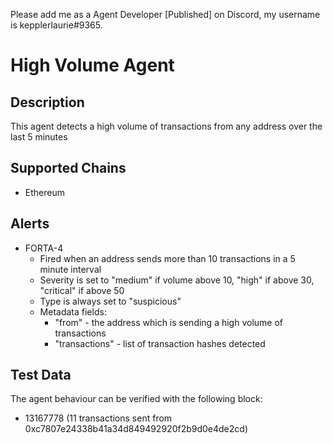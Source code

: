 Please add me as a Agent Developer [Published] on Discord, my username is kepplerlaurie#9365.
# High Volume Agent

## Description

This agent detects a high volume of transactions from any address over the last 5 minutes

## Supported Chains

- Ethereum

## Alerts

- FORTA-4
  - Fired when an address sends more than 10 transactions in a 5 minute interval
  - Severity is set to "medium" if volume above 10, "high" if above 30, "critical" if above 50
  - Type is always set to "suspicious"
  - Metadata fields:
    - "from" - the address which is sending a high volume of transactions
    - "transactions" - list of transaction hashes detected

## Test Data

The agent behaviour can be verified with the following block:

- 13167778 (11 transactions sent from 0xc7807e24338b41a34d849492920f2b9d0e4de2cd)
